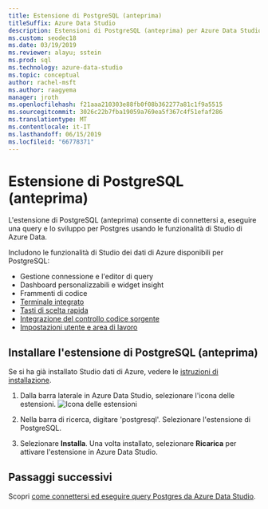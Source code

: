 ```yaml
---
title: Estensione di PostgreSQL (anteprima)
titleSuffix: Azure Data Studio
description: Estensioni di PostgreSQL (anteprima) per Azure Data Studio
ms.custom: seodec18
ms.date: 03/19/2019
ms.reviewer: alayu; sstein
ms.prod: sql
ms.technology: azure-data-studio
ms.topic: conceptual
author: rachel-msft
ms.author: raagyema
manager: jroth
ms.openlocfilehash: f21aaa210303e88fb0f08b362277a81c1f9a5515
ms.sourcegitcommit: 3026c22b7fba19059a769ea5f367c4f51efaf286
ms.translationtype: MT
ms.contentlocale: it-IT
ms.lasthandoff: 06/15/2019
ms.locfileid: "66778371"
---
```

# <a name="postgresql-extension-preview"></a>Estensione di PostgreSQL (anteprima)

L'estensione di PostgreSQL (anteprima) consente di connettersi a, eseguire una query e lo sviluppo per Postgres usando le funzionalità di Studio di Azure Data. 

Includono le funzionalità di Studio dei dati di Azure disponibili per PostgreSQL:

- Gestione connessione e l'editor di query
- Dashboard personalizzabili e widget insight
- Frammenti di codice
- [Terminale integrato](integrated-terminal.md)
- [Tasti di scelta rapida](keyboard-shortcuts.md)
- [Integrazione del controllo codice sorgente](source-control.md)
- [Impostazioni utente e area di lavoro](settings.md)


## <a name="install-the-postgresql-extension-preview"></a>Installare l'estensione di PostgreSQL (anteprima)

Se si ha già installato Studio dati di Azure, vedere le [istruzioni di installazione](download.md).

1. Dalla barra laterale in Azure Data Studio, selezionare l'icona delle estensioni.
   ![Icona delle estensioni](media/extensions/postgresql-extension/extensions-icon.png)

2. Nella barra di ricerca, digitare 'postgresql'. Selezionare l'estensione di PostgreSQL.

3. Selezionare **Installa**. Una volta installato, selezionare **Ricarica** per attivare l'estensione in Azure Data Studio.


## <a name="next-steps"></a>Passaggi successivi

Scopri [come connettersi ed eseguire query Postgres da Azure Data Studio](quickstart-postgres.md).

